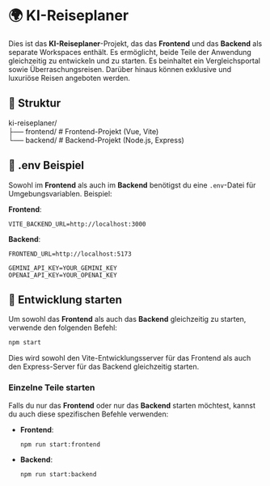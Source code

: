 # 🌍 KI-Reiseplaner

Dies ist das **KI-Reiseplaner**-Projekt, das das **Frontend** und das **Backend** als separate Workspaces enthält. Es ermöglicht, beide Teile der Anwendung gleichzeitig zu entwickeln und zu starten. Es beinhaltet ein Vergleichsportal sowie Überraschungsreisen. Darüber hinaus können exklusive und luxuriöse Reisen angeboten werden.

## 📁 Struktur

ki-reiseplaner/\
├── frontend/ # Frontend-Projekt (Vue, Vite)\
└── backend/ # Backend-Projekt (Node.js, Express)

## 📑 .env Beispiel

Sowohl im **Frontend** als auch im **Backend** benötigst du eine `.env`-Datei für Umgebungsvariablen. Beispiel:

**Frontend**:

```
VITE_BACKEND_URL=http://localhost:3000
```

**Backend**:

```
FRONTEND_URL=http://localhost:5173

GEMINI_API_KEY=YOUR_GEMINI_KEY
OPENAI_API_KEY=YOUR_OPENAI_KEY
```

## 🚀 Entwicklung starten

Um sowohl das **Frontend** als auch das **Backend** gleichzeitig zu starten, verwende den folgenden Befehl:

```bash
npm start
```

Dies wird sowohl den Vite-Entwicklungsserver für das Frontend als auch den Express-Server für das Backend gleichzeitig starten.

### Einzelne Teile starten

Falls du nur das **Frontend** oder nur das **Backend** starten möchtest, kannst du auch diese spezifischen Befehle verwenden:

- **Frontend**:

  ```bash
  npm run start:frontend
  ```

- **Backend**:

  ```bash
  npm run start:backend
  ```
